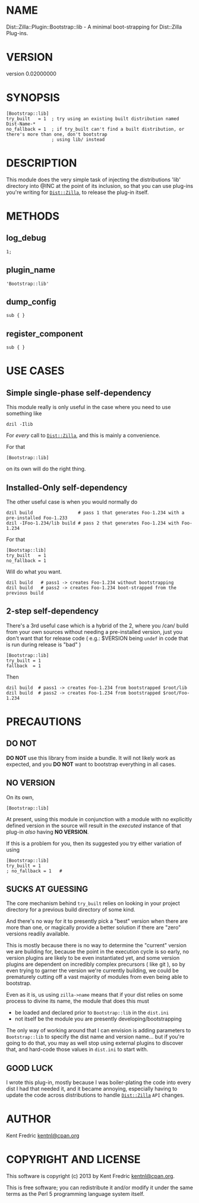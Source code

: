 # NAME

Dist::Zilla::Plugin::Bootstrap::lib - A minimal boot-strapping for Dist::Zilla Plug-ins.

# VERSION

version 0.02000000

# SYNOPSIS

    [Bootstrap::lib]
    try_built   = 1  ; try using an existing built distribution named Dist-Name-*
    no_fallback = 1  ; if try_built can't find a built distribution, or there's more than one, don't bootstrap
                     ; using lib/ instead

# DESCRIPTION

This module does the very simple task of
injecting the distributions 'lib' directory into @INC
at the point of its inclusion, so that you can use
plug-ins you're writing for [`Dist::Zilla`](http://search.cpan.org/perldoc?Dist::Zilla), to release
the plug-in itself.

# METHODS

## log\_debug
    1;

## plugin\_name
    'Bootstrap::lib'

## dump\_config
    sub { }

## register\_component
    sub { }

# USE CASES

## Simple single-phase self-dependency

This module really is only useful in the case where you need to use something like

    dzil -Ilib

For _every_ call to [`Dist::Zilla`](http://search.cpan.org/perldoc?Dist::Zilla), and this is mainly a convenience.

For that

    [Bootstrap::lib]

on its own will do the right thing.

## Installed-Only self-dependency

The other useful case is when you would normally do

    dzil build                 # pass 1 that generates Foo-1.234 with a pre-installed Foo-1.233
    dzil -IFoo-1.234/lib build # pass 2 that generates Foo-1.234 with Foo-1.234

For that

    [Bootstap::lib]
    try_built   = 1
    no_fallback = 1

Will do what you want.

    dzil build   # pass1 -> creates Foo-1.234 without bootstrapping
    dzil build   # pass2 -> creates Foo-1.234 boot-strapped from the previous build

## 2-step self-dependency

There's a 3rd useful case which is a hybrid of the 2, where you /can/ build from your own sources without needing a pre-installed version,
just you don't want that for release code ( e.g.: $VERSION being `undef` in code that is run during release is "bad" )

    [Bootstrap::lib]
    try_built = 1
    fallback  = 1

Then

    dzil build  # pass1 -> creates Foo-1.234 from bootstrapped $root/lib
    dzil build  # pass2 -> creates Foo-1.234 from bootstrapped $root/Foo-1.234

# PRECAUTIONS

## DO NOT

__DO NOT__ use this library from inside a bundle. It will not likely work as expected, and you __DO NOT__ want
to bootstrap everything in all cases.

## NO VERSION

On its own,

    [Bootstrap::lib]

At present, using this module in conjunction with a module with no explicitly defined version in the
source will result in the _executed_ instance of that plug-in _also_ having __NO VERSION__.

If this is a problem for you, then its suggested you try either variation of using

    [Bootstrap::lib]
    try_built = 1
    ; no_fallback = 1   #

## SUCKS AT GUESSING

The core mechanism behind `try_built` relies on looking in your project directory for a previous build directory of some kind.

And there's no way for it to presently pick a "best" version when there are more than one, or magically provide a better solution
if there are "zero" versions readily available.

This is mostly because there is no way to determine the "current" version we are building for, because the point in the execution
cycle is so early, no version plugins are likely to be even instantiated yet, and some version plugins are dependent on incredibly
complex precursors ( like git ), so by even trying to garner the version we're currently building, we could be prematurely cutting off
a vast majority of modules from even being able to bootstrap.

Even as it is, us using `zilla->name` means that if your dist relies on some process to divine its name, the module that does this must

- be loaded and declared prior to `Bootstrap::lib` in the `dist.ini`
- not itself be the module you are presently developing/bootstrapping

The only way of working around that I can envision is adding parameters to `Bootstrap::lib` to specify the dist name and version name... but if you're going to do that, you may as well stop using external plugins to discover that, and hard-code those values in `dist.ini` to start with.

## GOOD LUCK

I wrote this plug-in, mostly because I was boiler-plating the code into every dist I had that needed it, and
it became annoying, especially having to update the code across distributions to handle
[`Dist::Zilla`](http://search.cpan.org/perldoc?Dist::Zilla) `API` changes.

# AUTHOR

Kent Fredric <kentnl@cpan.org>

# COPYRIGHT AND LICENSE

This software is copyright (c) 2013 by Kent Fredric <kentnl@cpan.org>.

This is free software; you can redistribute it and/or modify it under
the same terms as the Perl 5 programming language system itself.
